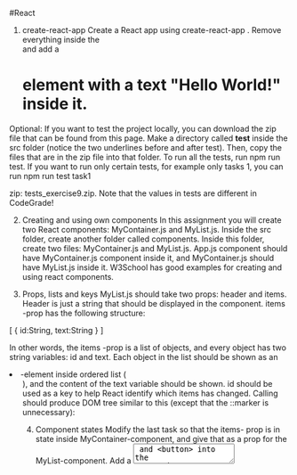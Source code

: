 #React

1. create-react-app
Create a React app using create-react-app . Remove everything inside the <div className="App"> and add a <h1> element with a text "Hello World!" inside it.

Optional: If you want to test the project locally, you can download the zip file that can be found from this page. Make a directory called __test__ inside the src folder (notice the two underlines before and after test). Then, copy the files that are in the zip file into that folder. To run all the tests, run npm run test.
If you want to run only certain tests, for example only tasks 1, you can run npm run test task1

zip: tests_exercise9.zip. Note that the values in tests are different in CodeGrade! 

2. Creating and using own components
In this assignment you will create two React components: MyContainer.js and MyList.js. Inside the src folder, create another folder called components. Inside this folder, create two files: MyContainer.js and MyList.js.  App.js component should have MyContainer.js component inside it, and MyContainer.js should have MyList.js inside it. W3School has good examples for creating and using react components.

3. Props, lists and keys
MyList.js should take two props: header and items. Header is just a string that should be displayed in the component. items -prop has the following structure:

[ { id:String, text:String } ]

In other words, the items -prop is a list of objects, and every object has two string variables: id and text. Each object in the list should be shown as an <li>-element inside ordered list (<ol>), and the content of the text variable should be shown. id should be used as a key to help React identify which items has changed. Calling should produce DOM tree similar to this (except that the ::marker is unnecessary):

4. Component states
Modify the last task so that the items- prop is in state inside MyContainer-component, and give that as a prop for the MyList-component. Add a <textarea> and <button> into the MyContainer-component. By pressing the button, it should create a new object and append it to the items state. Documentation for useState can be found from here.

5. Conditional rendering
When one of the <li>'s is pressed, it should get styled to having text-decoration: "line-through". Note that you can also give functions as props.

Tip: One way to do this task is to give the items-state a new attribute, for example "clicked", that can be set false or true. Then, if the "clicked" is true, then the <li> should have text-decoration: "line-through".And then, you can use the function in MyList-component